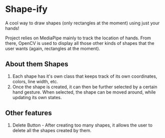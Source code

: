 # **Shape-ify**
A cool way to draw shapes (only rectangles at the moment) using just your hands!

Project relies on MediaPipe mainly to track the location of hands. From there, OpenCV is used to display all those
other kinds of shapes that the user wants (again, rectangles at the moment).

## About them Shapes
1. Each shape has it's own class that keeps track of its own coordinates, colors, line width, etc.
2. Once the shape is created, it can then be further selected by a certain hand gesture. When selected,
   the shape can be moved around, while updating its own states.

## Other features
1. Delete Button - After creating too many shapes, it allows the user to delete all the shapes created by them.